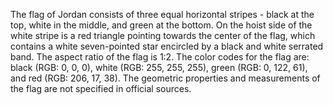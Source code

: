 The flag of Jordan consists of three equal horizontal stripes - black at the top, white in the middle, and green at the bottom. On the hoist side of the white stripe is a red triangle pointing towards the center of the flag, which contains a white seven-pointed star encircled by a black and white serrated band. The aspect ratio of the flag is 1:2. The color codes for the flag are: black (RGB: 0, 0, 0), white (RGB: 255, 255, 255), green (RGB: 0, 122, 61), and red (RGB: 206, 17, 38). The geometric properties and measurements of the flag are not specified in official sources.